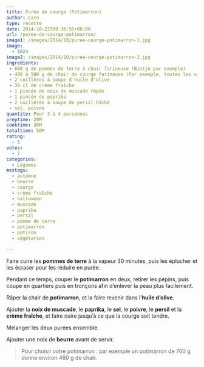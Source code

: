 ```yaml
---
title: Purée de courge (Potimarron)
author: Caro
type: recette
date: 2014-10-22T09:36:55+00:00
url: /puree-de-courge-potimarron/
image1: /images/2014/10/puree-courge-potimarron-1.jpg
image:
  - 1024
image2: /images/2014/10/puree-courge-potimarron-2.jpg
ingredients:
 - 600 g de pommes de terre à chair farineuse (Bintje par exemple)
 - 400 à 500 g de chair de courge farineuse (Par exemple, toutes les variétés de Potimarron conviennent parfaitement)
 - 2 cuillères à soupe d'huile d'olive
 - 30 cl de crème fraîche
 - 1 pincée de noix de muscade râpée
 - 1 pincée de paprika
 - 2 cuillères à soupe de persil hâché
 - sel, poivre
quantite: Pour 3 à 4 personnes
preptime: 20M
cooktime: 30M
totaltime: 50M
rating:
  - 5
votes:
  - 1
categories:
  - Légumes
mestags:
  - automne
  - beurre
  - courge
  - crème fraîche
  - halloween
  - muscade
  - paprika
  - persil
  - pomme de terre
  - potimarron
  - potiron
  - végétarien

---
```

Faire cuire les **pommes de terre** à la vapeur 30 minutes, puis les éplucher et les écraser pour les réduire en purée.

Pendant ce temps, couper le **potimarron** en deux, retirer les pépins, puis coupe en quartiers puis en tronçons afin d&rsquo;enlever la peau plus facilement.

Râper la chair de **potimarron**, et la faire revenir dans l&rsquo;**huile d&rsquo;olive**.

Ajouter la **noix de muscade**, le **paprika**, le **sel**, le **poivre**, le **persil** et la **crème fraîche**, et faire cuire jusqu&rsquo;à ce que la courge soit tendre.

Mélanger les deux purées ensemble.

Ajouter une noix de **beurre** avant de servir.

> Pour choisir votre potimarron : par exemple un potimarron de 700 g donne environ 460 g de chair.

&nbsp;
